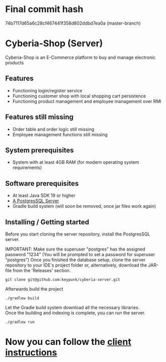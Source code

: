 # Final commit hash
74b7117d65a6c28cf467441f358d802ddbd7ea0a (master-branch)

# Cyberia-Shop (Server)
Cyberia-Shop is an E-Commerce platform to buy and manage electronic products

## Features
- Functioning login/register service
- Functioning customer shop with local shopping cart persistence
- Functioning product management and employee management over RMI

## Features still missing
- Order table and order logic still missing
- Employee management functions still missing

## System prerequisites
- System with at least 4GB RAM (for modern operating system requirements)

## Software prerequisites
- At least Java SDK 19 or higher
- [A PostgresSQL Server](https://www.postgresql.org/download/)
- Gradle build system (will soon be removed, once jar files work again)

## Installing / Getting started

Before you start cloning the server repository, install the PostgresSQL server.  
  
IMPORTANT: Make sure the superuser "postgres" has the assigned password "1234" (You will be prompted to set a password for superuser "postgres")
Once you finished the database setup, clone the server repository to your IDE's project folder or, alternatively, download the JAR-file from the 'Releases' section.  

```shell
git clone git@github.com:keypunk/cyberia-server.git
```  
Afterwards build the project
```shell
./gradlew build
```  
Let the Gradle build system download all the necessary libraries.    
Once the building and indexing is complete, you can run the server.  
```shell
./gradlew run
```  
# Now you can follow the [client instructions](https://github.com/keypunk/cyberia-client)
